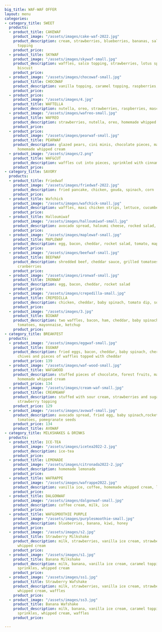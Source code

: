 ```yaml
---
big_title: WAF-WAF OFFER
layout: menu
categories:
- category_title: SWEET
  products:
  - product_title: CAKEWAF
    product_image: "/assets/images/cake-waf-2022.jpg"
    product_description: cream, strawberries, blueberries, bananas, salty caramel
      topping
    product_price: 
  - product_title: SKYWAF
    product_image: "/assets/images/skywaf-small.jpg"
    product_description: waffles, salco topping, strawberries, lotus sprinkles and
      biscuit
    product_price: 
  - product_image: "/assets/images/chocowaf-small.jpg"
    product_title: CHOCOWAF
    product_description: vanilla topping, caramel topping, raspberries, nuts
    product_price: 
  - product_price: 
    product_image: "/assets/images/4.jpg"
    product_title: WAFTELLA
    product_description: nutella, oreo, strawberries, raspberries, mascarpone
  - product_image: "/assets/images/wafreo-small.jpg"
    product_title: WAFREO
    product_description: strawberries, nutella, oreo, homemade whipped cream
    product_price: 
  - product_price: 
    product_image: "/assets/images/pearwaf-small.jpg"
    product_title: PEARWAF
    product_description: glazed pears, cini minis, chocolate pieces, maple syrup,
      homemade whipped cream
  - product_image: "/assets/images/2.png"
    product_title: WAF&CUT
    product_description: waffles cut into pieces, sprinkled with cinnamon sugar, nutella
    product_price: 
- category_title: SAVORY
  products:
  - product_title: Friedwaf
    product_image: "/assets/images/friedwaf-2022.jpg"
    product_description: fried pancake, chicken, gouda, spinach, corn
    product_price: 
  - product_title: Wafchick
    product_image: "/assets/images/wafchick-small.jpg"
    product_description: waffles, maxi chicken strips, lettuce, cucumber, mayonnaise
    product_price: 
  - product_title: Halloumiwaf
    product_image: "/assets/images/halloumiwaf-small.jpg"
    product_description: avocado spread, haloumi cheese, rocked salad, tomato
    product_price: 
  - product_image: "/assets/images/maplewaf-small.jpg"
    product_title: MAPLEWAF
    product_description: egg, bacon, cheddar, rocket salad, tomato, maple syrup
    product_price: 
  - product_image: "/assets/images/beefwaf-small.jpg"
    product_title: BEEFWAF
    product_description: shredded beef, cheddar sauce, grilled tomatoes, onions, salad,
      cranberries
    product_price: 
  - product_image: "/assets/images/ironwaf-small.jpg"
    product_title: IRONWAF
    product_description: egg, bacon, cheddar, rocket salad
    product_price: 
  - product_image: "/assets/images/crepedilla-small.jpg"
    product_title: CREPEDILLA
    product_description: chicken, cheddar, baby spinach, tomato dip, sour cream
    product_price: 
  - product_image: "/assets/images/3.jpg"
    product_title: BIGWAF
    product_description: two waffles, bacon, ham, cheddar, baby spinach, rocked salad,
      tomatoes, mayonnaise, ketchup
    product_price: 
- category_title: BREAKFEST
  products:
  - product_image: "/assets/images/eggwaf-small.jpg"
    product_title: EGGWAF
    product_description: fried eggs, bacon, cheddar, baby spinach, cherry tomatoes,
      chives and pieces of waffles topped with cheddar
    product_price: 139
  - product_image: "/assets/images/waf-wood-small.jpg"
    product_title: WAF&WOOD
    product_description: stuffed pieces of chocolate, forest fruits, maple syrup,
      homemade whipped cream
    product_price: 134
  - product_image: "/assets/images/cream-waf-small.jpg"
    product_title: CREAM&WAF
    product_description: stuffed with sour cream, strawberries and sugar, topped with
      strawberry topping
    product_price: 129
  - product_image: "/assets/images/avowaf-small.jpg"
    product_description: avocado spread, fried egg, baby spinach,rocket salad, cherry
      tomatoes, pomegranate seeds
    product_price: 134
    product_title: AVOWAF
- category_title: MILKSHAKES & DRINKS
  products:
  - product_title: ICE-TEA
    product_image: "/assets/images/icetea2022-2.jpg"
    product_description: ice-tea
    product_price: 
  - product_title: LEMONADE
    product_image: "/assets/images/citronada2022-2.jpg"
    product_description: homemade lemonade
    product_price: 
  - product_title: WAFRAPPE
    product_image: "/assets/images/wafrappe2022.jpg"
    product_description: vanilla ice, coffee, homemade whipped cream, lotus
    product_price: 
  - product_title: DALGONWAF
    product_image: "/assets/images/dalgonwaf-small.jpg"
    product_description: coffee cream, milk, ice
    product_price: 
  - product_title: WAF&SMOOTHIE PURPLE
    product_image: "/assets/images/purplesmoothie-small.jpg"
    product_description: blueberries, banana, kiwi, honey
    product_price: 
  - product_image: "/assets/images/s2.jpg"
    product_title: Strawberry Milkshake
    product_description: milk, strawberries, vanilla ice cream, strawberry topping,
      whipped cream
    product_price: 
  - product_image: "/assets/images/s1.jpg"
    product_title: Banana Milkshake
    product_description: milk, banana, vanilla ice cream, caramel topping, colored
      sprinkles, whipped cream
    product_price: 
  - product_image: "/assets/images/ss1.jpg"
    product_title: Strawberry Wafshake
    product_description: milk, strawberries, vanilla ice cream, strawberry topping,
      whipped cream, waffles
    product_price: 
  - product_image: "/assets/images/ss3.jpg"
    product_title: Banana Wafshake
    product_description: milk, banana, vanilla ice cream, caramel topping, colored
      sprinkles, whipped cream, waffles
    product_price: 

---
```

